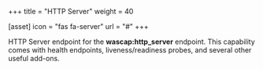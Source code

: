 +++
title = "HTTP Server"
weight = 40

[asset]
  icon = "fas fa-server"
  url = "#"
+++

HTTP Server endpoint for the **wascap:http_server** endpoint. This capability comes with health endpoints, liveness/readiness probes, and several other useful add-ons.
